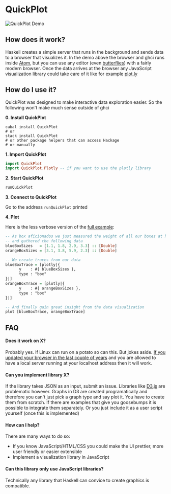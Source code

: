 # QuickPlot

![QuickPlot Demo](https://raw.githubusercontent.com/tepf/QuickPlot/master/QuickPlotDemo.gif)




How does it work?
----------------

Haskell creates a simple server that runs in the background and sends data to a browser that visualizes it. In the demo above the browser and ghci runs inside [Atom](https://atom.io), but you can use any editor (even [butterflies](https://xkcd.com/378/)) with a fairly modern browser. Once the data arrives at the browser any JavaScript visualization library could take care of it like for example [plot.ly](https://plot.ly/javascript/)





How do I use it?
----------------

QuickPlot was designed to make interactive data exploration easier. So the following won't make much sense outside of ghci

**0. Install QuickPlot**

````shell
cabal install QuickPlot
# or
stack install QuickPlot
# or other package helpers that can access Hackage
# or manually
````

**1. Import QuickPlot**

````haskell
import QuickPlot
import QuickPlot.Plotly -- if you want to use the plotly library
````

**2. Start QuickPlot**

````haskell
runQuickPlot
````

**3. Connect to QuickPlot**

Go to the address `runQuickPlot` printed


**4. Plot**

Here is the less verbose version of the [full example](https://github.com/tepf/QuickPlot/blob/master/examples/BasicPlotting.lhs):

````haskell
-- As box aficionados we just measured the weight of all our boxes at home
-- and gathered the following data
blueBoxSizes   = [1.1, 1.8, 2.9, 3.3] :: [Double]
orangeBoxSizes = [3.1, 3.8, 5.9, 2.3] :: [Double]

-- We create traces from our data
blueBoxTrace = [plotly|{
      y    : #{ blueBoxSizes },
      type : "box"
}|]
orangeBoxTrace = [plotly|{
      y    : #{ orangeBoxSizes },
      type : "box"
}|]

-- And finally gain great insight from the data visualization
plot [blueBoxTrace, orangeBoxTrace]
````





FAQ
---

#### Does it work on X?

Probably yes. If Linux can run on a potato so can this. But jokes aside. [If you updated your browser in the last couple of years](http://caniuse.com/websockets) and you are allowed to have a local server running at your localhost address then it will work.

#### Can you implement library X?

If the library takes JSON as an input, submit an issue. Libraries like [D3.js](https://d3js.org) are problematic however. Graphs in D3 are created programatically and therefore you can't just pick a graph type and say plot it. You have to create them from scratch. If there are examples that give you goosebumps it is possible to integrate them separately. Or you just include it as a user script yourself (once this is implemented)

#### How can I help?

There are many ways to do so:

- If you know JavaScript/HTML/CSS you could make the UI prettier, more user friendly or easier extensible
- Implement a visualization library in JavaScript

#### Can this library only use JavaScript libraries?

Technically any library that Haskell can convice to create graphics is compatible.
